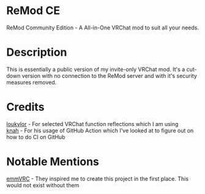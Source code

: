 # ReMod CE
ReMod Community Edition - A All-in-One VRChat mod to suit all your needs.

# Description
This is essentially a public version of my invite-only VRChat mod. It's a cut-down version with no connection to the ReMod server and with it's security measures removed.

# Credits
[loukylor](https://github.com/loukylor) - For selected VRChat function reflections which I am using  
[knah](https://github.com/knah) - For his usage of GitHub Action which I've looked at to figure out on how to do CI on GitHub

# Notable Mentions
[emmVRC](https://github.com/emmVRC) - They inspired me to create this project in the first place. This would not exist without them  
